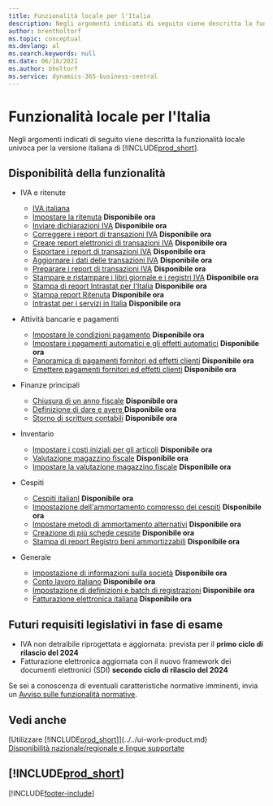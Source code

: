 ```yaml
---
title: Funzionalità locale per l'Italia
description: Negli argomenti indicati di seguito viene descritta la funzionalità locale nella versione italiana di Business Central.
author: brentholtorf
ms.topic: conceptual
ms.devlang: al
ms.search.keywords: null
ms.date: 06/18/2021
ms.author: bholtorf
ms.service: dynamics-365-business-central
---
```

# <a name="italy-local-functionality"></a>Funzionalità locale per l'Italia

Negli argomenti indicati di seguito viene descritta la funzionalità locale univoca per la versione italiana di [!INCLUDE[prod_short](../../includes/prod_short.md)].  

## <a name="feature-availability"></a>Disponibilità della funzionalità

* IVA e ritenute
    * [IVA italiana](italian-vat.md)
    * [Impostare la ritenuta](set-up-withholding-tax.md) **Disponibile ora**  
    * [Inviare dichiarazioni IVA](how-to-submit-vat-statements.md) **Disponibile ora**
    * [Correggere i report di transazioni IVA](how-to-correct-vat-transactions-reports.md) **Disponibile ora**
    * [Creare report elettronici di transazioni IVA](how-to-create-electronic-vat-transactions-reports.md) **Disponibile ora**
    * [Esportare i report di transazioni IVA](how-to-export-vat-transactions-reports.md) **Disponibile ora**
    * [Aggiornare i dati delle transazioni IVA](how-to-update-vat-transactions-data.md) **Disponibile ora**
    * [Preparare i report di transazioni IVA](how-to-prepare-for-vat-transactions-reports.md) **Disponibile ora**
    * [Stampare e ristampare i libri giornale e i registri IVA](how-to-print-and-reprint-g-l-books-and-vat-registers.md) **Disponibile ora**
    * [Stampa di report Intrastat per l'Italia](how-to-print-intrastat-reports-for-italy.md) **Disponibile ora**
    * [Stampa report Ritenuta](how-to-print-withholding-tax-reports.md) **Disponibile ora**
    * [Intrastat per i servizi in Italia](../../finance-how-setup-use-service-declaration.md) **Disponibile ora**

* Attività bancarie e pagamenti
    * [Impostare le condizioni pagamento](how-to-set-up-payment-terms.md) **Disponibile ora**
    * [Impostare i pagamenti automatici e gli effetti automatici](how-to-set-up-automatic-payments-and-automatic-bills.md) **Disponibile ora**
    * [Panoramica di pagamenti fornitori ed effetti clienti](vendor-payments-and-customer-bills-overview.md) **Disponibile ora**
    * [Emettere pagamenti fornitori ed effetti clienti](how-to-issue-vendor-payments-and-customer-bills.md) **Disponibile ora**

* Finanze principali
    * [Chiusura di un anno fiscale](how-to-close-a-fiscal-year.md) **Disponibile ora**
    * [Definizione di dare e avere ](how-to-define-debit-and-credit-amounts.md) **Disponibile ora**
    * [Storno di scritture contabili](reversing-journal-entries.md) **Disponibile ora**

* Inventario
    * [Impostare i costi iniziali per gli articoli](how-to-set-up-initial-item-costs.md) **Disponibile ora**
    * [Valutazione magazzino fiscale](fiscal-inventory-valuation.MD) **Disponibile ora**
    * [Impostare la valutazione magazzino fiscale](how-to-set-up-fiscal-inventory-valuation.md) **Disponibile ora**

* Cespiti
    * [Cespiti italianI](italian-fixed-assets.md) **Disponibile ora**
    * [Impostazione dell'ammortamento compresso dei cespiti](how-to-set-up-compressed-depreciation-of-fixed-assets.md) **Disponibile ora**
    * [Impostare metodi di ammortamento alternativi](how-to-set-up-alternate-depreciation-methods.md) **Disponibile ora**  
    * [Creazione di più schede cespite](how-to-create-multiple-fixed-asset-cards.md) **Disponibile ora**
    * [Stampa di report Registro beni ammortizzabili](how-to-print-depreciation-book-reports.md) **Disponibile ora**

* Generale
    * [Impostazione di informazioni sulla società](how-to-set-up-company-information.md) **Disponibile ora**
    * [Conto lavoro italiano](italian-subcontracting.md) **Disponibile ora**
    * [Impostazione di definizioni e batch di registrazioni](how-to-set-up-journal-templates-and-batches.md) **Disponibile ora**
    * [Fatturazione elettronica italiana](electronic-invoicing.md) **Disponibile ora**

## <a name="future-legislation-requirements-being-investigated"></a>Futuri requisiti legislativi in fase di esame

* IVA non detraibile riprogettata e aggiornata: prevista per il **primo ciclo di rilascio del 2024**
* Fatturazione elettronica aggiornata con il nuovo framework dei documenti elettronici (SDI) **secondo ciclo di rilascio del 2024**

Se sei a conoscenza di eventuali caratteristiche normative imminenti, invia un [Avviso sulle funzionalità normative](https://forms.office.com/pages/responsepage.aspx?id=v4j5cvGGr0GRqy180BHbRwkeauYiJKZOpJ0CtKuVmJlURURaMlQ4Rk05UFY4NkVEOTA0MUU5WThXSC4u).

## <a name="see-also"></a>Vedi anche

[Utilizzare [!INCLUDE[prod_short](../../includes/prod_short.md)]](../../ui-work-product.md)  
[Disponibilità nazionale/regionale e lingue supportate](/dynamics365/business-central/dev-itpro/compliance/apptest-countries-and-translations)  

## [!INCLUDE[prod_short](../../includes/free_trial_md.md)]  


[!INCLUDE[footer-include](../../includes/footer-banner.md)]
